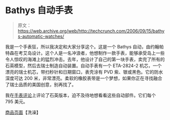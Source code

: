 # Bathys 自动手表

> 原文：<https://web.archive.org/web/http://techcrunch.com/2006/09/15/bathys-automatic-watches/>

我是一个手表狂，所以我决定和大家分享这个。这是一个 Bathys 自动，由约翰帕特森在考艾岛设计。这个人是一名冲浪者，他想制作一款手表，能够承受岛上一些令人惊叹的海滩上的猛烈冲击。去年，他设计了自己的第一块手表，卖完了所有的石英模型，然后去瑞士制造自动装置。自动手表有一个 ETA-2824-2 机芯，一个漂亮的瑞士机芯，带扫秒针和日期窗口，表壳涂有 PVD 紫、银或黑色。它的防水深度可达 200 米，非常漂亮。柔软的橡胶表带是一个梦想，如果你正在寻找融合了瑞士品质的美国创意，别再找了。

我在[手表评论](https://web.archive.org/web/20200805200926/http://www.wristwatchreview.com/2006/05/03/review-bathys-hawaii-100-fathom/)上评论了石英版本，迫不及待地想看看这些自动部件。它们每个 795 美元。

[商品页面](https://web.archive.org/web/20200805200926/http://bathyswatch.com/)【洗澡】